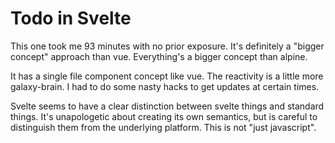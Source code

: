 # Todo in Svelte

This one took me 93 minutes with no prior exposure.  It's definitely a "bigger concept" approach than vue.  Everything's a bigger concept than alpine.

It has a single file component concept like vue.  The reactivity is a little more galaxy-brain.  I had to do some nasty hacks to get updates at certain times.

Svelte seems to have a clear distinction between svelte things and standard things.  It's unapologetic about creating its own semantics, but is careful to distinguish them from the underlying platform.  This is not "just javascript".
